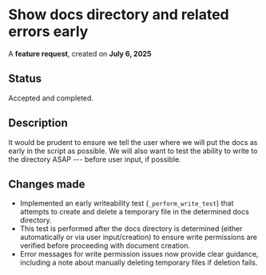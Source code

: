 # Show docs directory and related errors early

A **feature request**, created on **July 6, 2025**

## Status

Accepted and completed.

## Description

It would be prudent to ensure we tell the user where we will put the docs as early in the script as possible. We will also want to test the ability to write to the directory ASAP --- before user input, if possible.

## Changes made

- Implemented an early writeability test (`_perform_write_test`) that attempts to create and delete a temporary file in the determined docs directory.
- This test is performed after the docs directory is determined (either automatically or via user input/creation) to ensure write permissions are verified before proceeding with document creation.
- Error messages for write permission issues now provide clear guidance, including a note about manually deleting temporary files if deletion fails.
